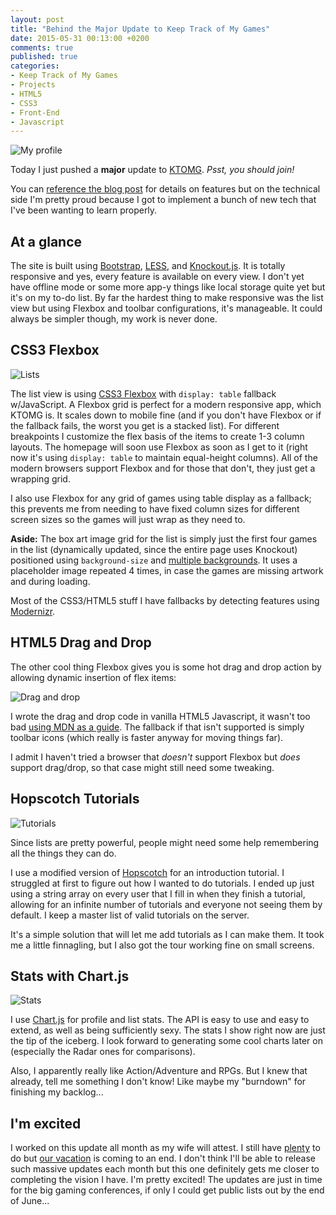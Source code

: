 ```yaml
---
layout: post
title: "Behind the Major Update to Keep Track of My Games"
date: 2015-05-31 00:13:00 +0200
comments: true
published: true
categories:
- Keep Track of My Games
- Projects
- HTML5
- CSS3
- Front-End
- Javascript
---
```


![My profile](https://cloud.githubusercontent.com/assets/563819/7899619/b3154994-072a-11e5-8da1-b9a9703a8b57.png)

Today I just pushed a **major** update to [KTOMG](http://keeptrackofmygames.com). *Psst, you should join!*

<!-- More -->

You can [reference the blog post](http://blog.keeptrackofmygames.com/post/120264549011/updates-for-may-2015) for details on features but on the technical side I'm pretty proud because I got to implement a bunch of new tech that I've been wanting to learn properly.

## At a glance

The site is built using [Bootstrap](http://getbootstrap.com), [LESS](http://lesscss.org), and [Knockout.js](http://knockoutjs.com). It is totally responsive and yes, every feature is available on every view. I don't yet have offline mode or some more app-y things like local storage quite yet but it's on my to-do list. By far the hardest thing to make responsive was the list view but using Flexbox and toolbar configurations, it's manageable. It could always be simpler though, my work is never done.

## CSS3 Flexbox

![Lists](https://cloud.githubusercontent.com/assets/563819/7899652/94500830-072c-11e5-8656-59fb097ecf36.png)

The list view is using [CSS3 Flexbox](https://css-tricks.com/snippets/css/a-guide-to-flexbox/) with `display: table` fallback w/JavaScript. A Flexbox grid is perfect for a modern responsive app, which KTOMG is. It scales down to mobile fine (and if you don't have Flexbox or if the fallback fails, the worst you get is a stacked list). For different breakpoints I customize the flex basis of the items to create 1-3 column layouts. The homepage will soon use Flexbox as soon as I get to it (right now it's using `display: table` to maintain equal-height columns). All of the modern browsers support Flexbox and for those that don't, they just get a wrapping grid.

I also use Flexbox for any grid of games using table display as a fallback; this prevents me from needing to have fixed column sizes for different screen sizes so the games will just wrap as they need to.

**Aside:** The box art image grid for the list is simply just the first four games in the list (dynamically updated, since the entire page uses Knockout) positioned using `background-size` and [multiple backgrounds](https://developer.mozilla.org/en-US/docs/Web/Guide/CSS/Using_multiple_backgrounds). It uses a placeholder image repeated 4 times, in case the games are missing artwork and during loading.

Most of the CSS3/HTML5 stuff I have fallbacks by detecting features using [Modernizr](http://modernizr.com/).

## HTML5 Drag and Drop

The other cool thing Flexbox gives you is some hot drag and drop action by allowing dynamic insertion of flex items:

![Drag and drop](https://cloud.githubusercontent.com/assets/563819/7899631/1b7db50c-072b-11e5-9977-49c7b6c3b176.gif)

I wrote the drag and drop code in vanilla HTML5 Javascript, it wasn't too bad [using MDN as a guide](https://developer.mozilla.org/en-US/docs/Web/Guide/HTML/Drag_and_drop). The fallback if that isn't supported is simply toolbar icons (which really is faster anyway for moving things far).

I admit I haven't tried a browser that *doesn't* support Flexbox but *does* support drag/drop, so that case might still need some tweaking.

## Hopscotch Tutorials

![Tutorials](https://cloud.githubusercontent.com/assets/563819/7899658/bda3d91e-072c-11e5-80ea-932d2f309681.png)

Since lists are pretty powerful, people might need some help remembering all the things they can do. 

I use a modified version of [Hopscotch](http://linkedin.github.io/hopscotch) for an introduction tutorial. I struggled at first to figure out how I wanted to do tutorials. I ended up just using a string array on every user that I fill in when they finish a tutorial, allowing for an infinite number of tutorials and everyone not seeing them by default. I keep a master list of valid tutorials on the server. 

It's a simple solution that will let me add tutorials as I can make them. It took me a little finnagling, but I also got the tour working fine on small screens.

## Stats with Chart.js

![Stats](https://cloud.githubusercontent.com/assets/563819/7899666/222e5d5a-072d-11e5-9328-f52ae59c9e76.png)

I use [Chart.js](http://www.chartjs.org/) for profile and list stats. The API is easy to use and easy to extend, as well as being sufficiently sexy. The stats I show right now are just the tip of the iceberg. I look forward to generating some cool charts later on (especially the Radar ones for comparisons).

Also, I apparently really like Action/Adventure and RPGs. But I knew that already, tell me something I don't know! Like maybe my "burndown" for finishing my backlog...

## I'm excited

I worked on this update all month as my wife will attest. I still have [plenty](ktomg.uservoice.com/) to do but [our vacation](http://kamranicus.com/blog/2015/05/21/5-things-for-6-months-abroad/) is coming to an end. I don't think I'll be able to release such massive updates each month but this one definitely gets me closer to completing the vision I have. I'm pretty excited! The updates are just in time for the big gaming conferences, if only I could get public lists out by the end of June...
